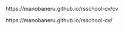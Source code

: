 <p>https://manobaneru.github.io/rsschool-cv/cv</p>
<p>https://manobaneru.github.io/rsschool-cv/</p>
